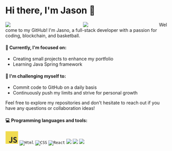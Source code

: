 # Hi there, I'm Jason 👋

<img align="left" width="48%"  src="https://github-readme-stats.vercel.app/api?username=hawk198723&theme=radical">
<img align="left" width="47%"  src="https://github-readme-stats.vercel.app/api/top-langs/?username=hawk198723&layout=compact">




Welcome to my GitHub! I'm Jasno, a full-stack developer with a passion for coding, blockchain, and basketball.


#### 🌱 Currently, I'm focused on:
- Creating small projects to enhance my portfolio
- Learning Java Spring framework

#### :muscle: I'm challenging myself to:
- Commit code to GitHub on a daily basis
- Continuously push my limits and strive for personal growth

Feel free to explore my repositories and don't hesitate to reach out if you have any questions or collaboration ideas!

#### :computer: Programming languages and tools: 

	
<code><img width="40" src="https://raw.githubusercontent.com/devicons/devicon/master/icons/javascript/javascript-original.svg" alt="Javascript"></code>
<code><img width="40" src="https://www.svgrepo.com/show/55451/html.svg" alt="Html"></code>
<code><img width="40" src="https://www.svgrepo.com/show/250453/css.svg" alt="CSS"></code>
<code><img width="40" src="https://www.svgrepo.com/show/303157/react-logo.svg" alt="React"></code>
<code><img width="40" src="https://www.svgrepo.com/show/43101/java.svg"></code>
<code><img width="40" src="https://www.svgrepo.com/show/303266/nodejs-icon-logo.svg"></code>
<code><img width="40" src="https://pbs.twimg.com/profile_images/1255113654049128448/J5Yt92WW.png"></code>



